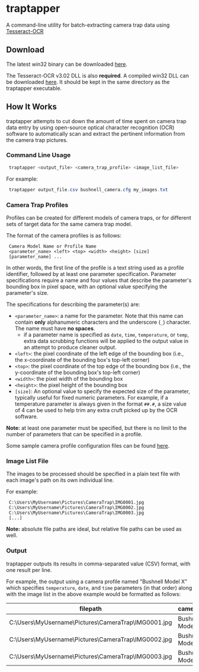 # traptapper
A command-line utility for batch-extracting camera trap data using [Tesseract-OCR](https://github.com/tesseract-ocr)

## Download
The latest win32 binary can be downloaded [here](https://github.com/ahstevens/traptapper/blob/master/bin/traptapper.exe).

The Tesseract-OCR v3.02 DLL is also **required**. A compiled win32 DLL can be downloaded [here](https://github.com/ahstevens/traptapper/blob/master/bin/libtesseract302.dll). It should be kept in the same directory as the traptapper executable.

## How It Works
traptapper attempts to cut down the amount of time spent on camera trap data entry by using open-source optical character recognition (OCR) software to automatically scan and extract the pertinent information from the camera trap pictures.

### Command Line Usage
```PowerShell
 traptapper <output_file> <camera_trap_profile> <image_list_file>
```

For example:
```PowerShell
 traptapper output_file.csv bushnell_camera.cfg my_images.txt
```
 
### Camera Trap Profiles
Profiles can be created for different models of camera traps, or for different sets of target data for the same camera trap model.

The format of the camera profiles is as follows:
```
 Camera Model Name or Profile Name
 <parameter_name> <left> <top> <width> <height> [size]
 [parameter_name] ...
```
In other words, the first line of the profile is a text string used as a profile identifier, followed by at least one parameter specification.
Parameter specifications require a name and four values that describe the parameter's bounding box in pixel space, with an optional value specifying the parameter's size.

The specifications for describing the parameter(s) are:
- `<parameter_name>`: a name for the parameter. Note that this name can contain **only** alphanumeric characters and the underscore (`_`) character. The name must have **no spaces**.
  - if a parameter name is specified as `date`, `time`, `temperature`, or `temp`, extra data scrubbing functions will be applied to the output value in an attempt to produce cleaner output.
- `<left>`: the pixel coordinate of the left edge of the bounding box (i.e., the x-coordinate of the bounding box's top-left corner)
- `<top>`: the pixel coordinate of the top edge of the bounding box (i.e., the y-coordinate of the bounding box's top-left corner)
- `<width>`: the pixel width of the bounding box
- `<height>`: the pixel height of the bounding box
- `[size]`: An optional value to specify the expected size of the parameter, typically useful for fixed numeric parameters. For example, if a temperature parameter is always given in the format `##.#`, a size value of 4 can be used to help trim any extra cruft picked up by the OCR software.

**Note:** at least one parameter must be specified, but there is no limit to the number of parameters that can be specified in a profile.

Some sample camera profile configuration files can be found [here](https://github.com/ahstevens/traptapper/tree/master/configs).

### Image List File
The images to be processed should be specified in a plain text file with each image's path on its own individual line.

For example:
```
 C:\Users\MyUsername\Pictures\CameraTrap\IMG0001.jpg
 C:\Users\MyUsername\Pictures\CameraTrap\IMG0002.jpg
 C:\Users\MyUsername\Pictures\CameraTrap\IMG0003.jpg
 [...]
```

**Note:** absolute file paths are ideal, but relative file paths can be used as well.

### Output
traptapper outputs its results in comma-separated value (CSV) format, with one result per line.

For example, the output using a camera profile named "Bushnell Model X" which specifies `temperature`, `date`, and `time` parameters (in that order) along with the image list in the above example would be formatted as follows:

| filepath | cameraType | temperature | date | time |
|----------|------------|-------------|------|------|
| C:\Users\MyUsername\Pictures\CameraTrap\IMG0001.jpg | Bushnell Model X | 22.1 | 11/15/2015 | 14:32:50 |
| C:\Users\MyUsername\Pictures\CameraTrap\IMG0002.jpg | Bushnell Model X | 21.4 | 11/15/2015 | 14:35:32 |
| C:\Users\MyUsername\Pictures\CameraTrap\IMG0003.jpg | Bushnell Model X | 23.2 | 11/15/2015 | 14:36:54 |
